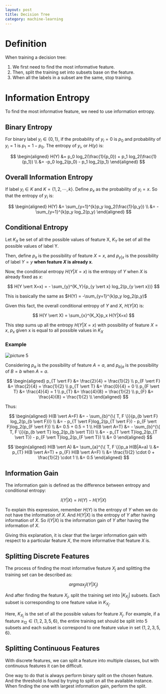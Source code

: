 ```yaml
---
layout: post
title: Decision Tree
category: machine-learning
---
```


# Definition

When training a decision tree:

1. We first need to find the most informative feature.
2. Then, split the training set into subsets base on the feature.
3. When all the labels in a subset are the same, stop training.

# Information Entropy

To find the most informative feature, we need to use information entropy.

## Binary Entropy

For binary label $y_i \in \{ 0, 1 \}$, if the probability of $y_i = 0$ is $p_0$ and probability of $y_i = 1$ is $p_1 = 1 - p_0$. The entropy of $y_i$, or $H(y)$ is:

$$
\begin{aligned}
    H(Y) &= p_0 log_2(\frac{1}{p_0}) + p_1 log_2(\frac{1}{p_1}) \\
    &= -p_0 log_2(p_0) - p_1 log_2(p_1)
\end{aligned}
$$

## Overall Information Entropy

If label $y_i \in K$ and $K = \{ 1, 2, \cdots , k \}$. Define $p_x$ as the probability of $y_i = x$. So that the entropy of $y_i$ is:

$$
\begin{aligned}
    H(Y) &= \sum_{y=1}^{k}p_y log_2(\frac{1}{p_y}) \\
    &= -\sum_{y=1}^{k}p_y log_2(p_y)
\end{aligned}
$$

## Conditional Entropy

Let $K_X$ be set of all the possible values of feature X, $K_Y$ be set of all the possible values of label Y.

Then, define $p_x$ is the possibility of feature $X = x$, and $p_{y \vert x}$ is the possibility of label $Y = y$ **when feature $X$ is already x**.

Now, the conditional entropy $H(Y \vert X=x)$ is the entropy of $Y$ when $X$ is already fixed as $x$:

$$
H(Y \vert X=x) = - \sum_{y}^{K_Y}{p_{y \vert x} log_2(p_{y \vert x})}
$$

This is basically the same as $H(Y) = -\sum_{y=1}^{k}p_y log_2(p_y)$

Given this fact, the overall conditional entropy of $Y$ and $X$, $H(Y \vert X)$ is:

$$
H(Y \vert X) = \sum_{x}^{K_X}p_x H(Y|X=x)
$$

This step sums up all the entropy $H(Y \vert X=x)$ with possibility of feature $X=x$, $p_x$ given x is equal to all possible values in $K_X$

### Example

![picture 5](/Blog/images/2022-07-08-17-54-40-conditional-entropy-example.png)

Considering $p_a$ is the possibility of feature $A = a$, and $p_{b \vert a}$ is the possibility of $B = b$ when $A = a$.

$$
\begin{aligned}
    p_{T \vert F} &= \frac{2}{4} = \frac{1}{2} \\
    p_{F \vert F} &= \frac{2}{4} = \frac{1}{2} \\
    p_{T \vert T} &= \frac{0}{4} = 0 \\
    p_{F \vert T} &= \frac{4}{4} = 1 \\
    p_{T} &= \frac{4}{8} = \frac{1}{2} \\
    p_{F} &= \frac{4}{8} = \frac{1}{2} \\
\end{aligned}
$$

Thus:

$$
\begin{aligned}
    H(B \vert A=F) &= - \sum_{b}^{\{ T, F \}}{p_{b \vert F} log_2(p_{b \vert F})} \\
    &= - p_{T \vert F}log_2(p_{T \vert F}) - p_{F \vert F}log_2(p_{F \vert F}) \\
    &= 0.5 + 0.5 = 1 \\
    H(B \vert A=T) &= - \sum_{b}^{\{ T, F \}}{p_{b \vert T} log_2(p_{b \vert T})} \\
    &= - p_{T \vert T}log_2(p_{T \vert T}) - p_{F \vert T}log_2(p_{F \vert T}) \\
    &= 0
\end{aligned}
$$

$$
\begin{aligned}
    H(B \vert A) &= \sum_{a}^{\{ T, F \}}p_a H(B|A=a) \\
    &= p_{T} H(B \vert A=T) + p_{F} H(B \vert A=F) \\
    &= \frac{1}{2} \cdot 0 + \frac{1}{2} \cdot 1 \\
    &= 0.5
\end{aligned}
$$

## Information Gain

The information gain is defined as the difference between entropy and conditional entropy:

$$
I(Y \vert X) = H(Y) - H(Y \vert X)
$$

To explain this expression, remember $H(Y)$ is the entropy of $Y$ when we do not have the information of $X$. And $H(Y \vert X)$ is the entropy of $Y$ after having information of $X$. So $I(Y \vert X)$ is the information gain of $Y$ after having the information of $X$.

Giving this explanation, it is clear that the larger information gain with respect to a particular feature $X$, the more informative that feature $X$ is.

## Splitting Discrete Features

The process of finding the most informative feature $X_j$ and splitting the training set can be described as:

$$
argmax_j I(Y \vert X_j)
$$

And after finding the feature $X_j$, split the training set into $\vert K_{X_j} \vert$ subsets. Each subset is corresponding to one feature value in $K_{X_j}$.

Here, $K_{X_j}$ is the set of all the possible values for feature $X_j$. For example, if a feature $x_{12} \in \{ 1, 2, 3, 5, 6 \}$, the entire training set should be split into 5 subsets and each subset is correspond to one feature value in set $\{ 1, 2, 3, 5, 6 \}$.

## Splitting Continuous Features

With discrete features, we can split a feature into multiple classes, but with continuous features it can be difficult.

One way to do that is always perform binary split on the chosen feature. And the threshold is found by trying to split on all the available instance. When finding the one with largest information gain, perform the split.

